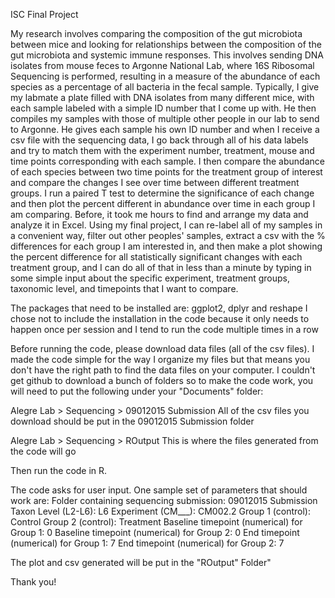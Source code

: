 ISC Final Project

My research involves comparing the composition of the gut microbiota between mice and looking for relationships between the composition of the gut microbiota and systemic immune responses. This involves sending DNA isolates from mouse feces to Argonne National Lab, where 16S Ribosomal Sequencing is performed, resulting in a measure of the abundance of each species as a percentage of all bacteria in the fecal sample. Typically, I give my labmate a plate filled  with DNA isolates from many different mice, with each sample labeled with a simple ID number that I come up with.  He then compiles my samples with those of multiple other people in our lab to send to Argonne. He gives each sample his own ID number and when I receive a csv file with the sequencing data, I go back through all of his data labels and try to match them with the experiment number, treatment, mouse and time points corresponding with each sample. I then compare the abundance of each species between two time points for the treatment group of interest and compare the changes I see over time between different treatment groups. I run a paired T test to determine the significance of each change and then plot the percent different in abundance over time in each group I am comparing. Before, it took me hours to find and arrange my data and analyze it in Excel. Using my final project, I can re-label all of my samples in a convenient way, filter out other peoples' samples, extract a csv with the % differences for each group I am interested in, and then make a  plot showing the percent difference for all statistically significant changes with each treatment group, and I can do all of that in less than a minute by typing in some simple input about the specific experiment, treatment groups, taxonomic level, and timepoints that I want to compare.

The packages that need to be installed are: ggplot2, dplyr and reshape
I chose not to include the installation in the code because it only needs to happen once per session and I tend to run the code multiple times in a row

Before running the code, please download data files (all of the csv files). I made the code simple for the way I organize my files but that means you don't have the right path to find the data files on your computer. I couldn't get github to download a bunch of folders so to make the code work, you will need to put the following under your "Documents" folder:

Alegre Lab > Sequencing > 09012015 Submission
  All of the csv files you download should be put in the 09012015 Submission folder

Alegre Lab > Sequencing > ROutput
  This is where the files generated from the code will go

Then run the code in R.

The code asks for user input. One sample set of parameters that should work are:
Folder containing sequencing submission: 09012015 Submission
Taxon Level (L2-L6): L6
Experiment (CM___): CM002.2
Group 1 (control): Control
Group 2 (control): Treatment
Baseline timepoint (numerical) for Group 1: 0
Baseline timepoint (numerical) for Group 2: 0
End timepoint (numerical) for Group 1: 7
End timepoint (numerical) for Group 2: 7

The plot and csv generated will be put in the "ROutput" Folder"

Thank you!

